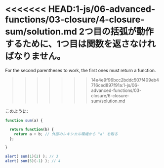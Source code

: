 <<<<<<< HEAD:1-js/06-advanced-functions/03-closure/4-closure-sum/solution.md
2つ目の括弧が動作するために、1つ目は関数を返さなければなりません。
=======
For the second parentheses to work, the first ones must return a function.
>>>>>>> 14e4e9f96bcc2bddc507f409eb4716ced897f91a:1-js/06-advanced-functions/03-closure/6-closure-sum/solution.md

このように:

```js run
function sum(a) {

  return function(b) {
    return a + b; // 外部のレキシカル環境から "a" を取る
  };

}

alert( sum(1)(2) ); // 3
alert( sum(5)(-1) ); // 4
```
